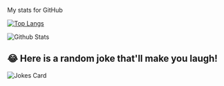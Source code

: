 
<p> My stats for GitHub </p>

[![Top Langs](https://github-readme-stats.vercel.app/api/top-langs/?username=amandyam&layout=compact&theme=vision-friendly-dark)](https://github.com/anuraghazra/github-readme-stats)

![Github Stats](https://github-readme-stats.vercel.app/api?username=amandyam&show_icons=true&hide_border=true)

## 😂 Here is a random joke that'll make you laugh!
![Jokes Card](https://readme-jokes.vercel.app/api)
